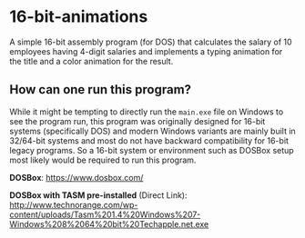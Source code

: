 # 16-bit-animations

A simple 16-bit assembly program (for DOS) that calculates the salary of 10 employees having 4-digit salaries and implements a typing animation for the title and a color animation for the result.

## How can one run this program?

While it might be tempting to directly run the `main.exe` file on Windows to see the program run, this program was originally designed for 16-bit systems (specifically DOS) and modern Windows variants are mainly built in 32/64-bit systems and most do not have backward compatibility for 16-bit legacy programs. So a 16-bit system or environment such as DOSBox setup most likely would be required to run this program.

**DOSBox**: https://www.dosbox.com/

**DOSBox with TASM pre-installed** (Direct Link): http://www.technorange.com/wp-content/uploads/Tasm%201.4%20Windows%207-Windows%208%2064%20bit%20Techapple.net.exe
